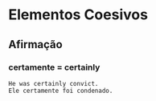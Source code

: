 # Elementos Coesivos

## Afirmação

### certamente = certainly

    He was certainly convict.
    Ele certamente foi condenado.


    
   



